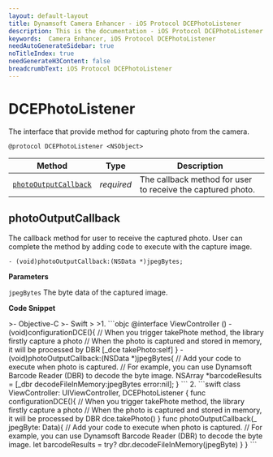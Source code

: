 ```yaml
---
layout: default-layout
title: Dynamsoft Camera Enhancer - iOS Protocol DCEPhotoListener
description: This is the documentation - iOS Protocol DCEPhotoListener page of Dynamsoft Camera Enhancer.
keywords:  Camera Enhancer, iOS Protocol DCEPhotoListener
needAutoGenerateSidebar: true
noTitleIndex: true
needGenerateH3Content: false
breadcrumbText: iOS Protocol DCEPhotoListener
---
```


# DCEPhotoListener

The interface that provide method for capturing photo from the camera.

```objc
@protocol DCEPhotoListener <NSObject>
```

| Method | Type | Description |
| ------ | ---- | ----------- |
| [`photoOutputCallback`](#photooutputcallback) | *required* | The callback method for user to receive the captured photo. |

## photoOutputCallback

The callback method for user to receive the captured photo. User can complete the method by adding code to execute with the capture image.

```objc
- (void)photoOutputCallback:(NSData *)jpegBytes;
```

**Parameters**

`jpegBytes` The byte data of the captured image.

**Code Snippet**

<div class="sample-code-prefix"></div>
>- Objective-C
>- Swift
>
>1. 
```objc
@interface ViewController ()<DCEPhotoListener>
- (void)configurationDCE(){
   // When you trigger takePhote method, the library firstly capture a photo
   // When the photo is captured and stored in memory, it will be processed by DBR
   [_dce takePhoto:self]
}
- (void)photoOutputCallback:(NSData *)jpegBytes{
   // Add your code to execute when photo is captured.
   // For example, you can use Dynamsoft Barcode Reader (DBR) to decode the byte image.
   NSArray<iTextResult*> *barcodeResults = [_dbr decodeFileInMemory:jpegBytes error:nil];
}
```
2. 
```swift
class ViewController: UIViewController, DCEPhotoListener {
   func configurationDCE(){
          // When you trigger takePhote method, the library firstly capture a photo
          // When the photo is captured and stored in memory, it will be processed by DBR
          dce.takePhoto()
   }
   func photoOutputCallback(_ jpegByte: Data){
          // Add your code to execute when photo is captured.
          // For example, you can use Dynamsoft Barcode Reader (DBR) to decode the byte image.
          let barcodeResults = try? dbr.decodeFileInMemory(jpegByte)
   }
}
```
